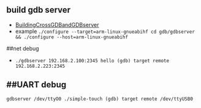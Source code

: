 ## build gdb server
- [BuildingCrossGDBandGDBserver](https://sourceware.org/gdb/wiki/BuildingCrossGDBandGDBserver)
- example `./configure --target=arm-linux-gnueabihf
cd gdb/gdbserver && ./configure --host=arm-linux-gnueabihf`

##net debug
- `./gdbserver 192.168.2.100:2345 hello
(gdb) target remote 192.168.2.223:2345
`

##UART debug
- 
`gdbserver /dev/ttyO0 ./simple-touch
(gdb) target remote /dev/ttyUSB0
`
